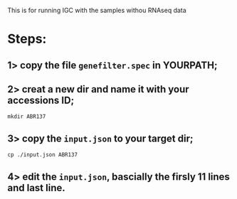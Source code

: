 This is for running IGC with the samples withou RNAseq data

# Steps:
## 1> copy the file `genefilter.spec` in YOURPATH;

## 2> creat a new dir and name it with your accessions ID;

```
mkdir ABR137

```
## 3> copy the `input.json` to your target dir;

```
cp ./input.json ABR137
```

## 4> edit the `input.json`, bascially the firsly 11 lines and last line.

